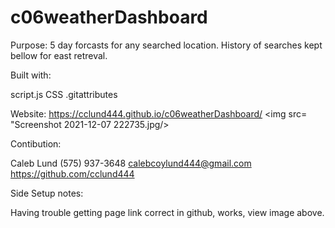 # c06weatherDashboard
Purpose:
5 day forcasts for any searched location. History of searches kept bellow for east retreval. 

Built with:

script.js
CSS
.gitattributes

Website:
https://cclund444.github.io/c06weatherDashboard/
<img src= "Screenshot 2021-12-07 222735.jpg/>


Contibution:

Caleb Lund 
(575) 937-3648 
calebcoylund444@gmail.com 
https://github.com/cclund444

Side Setup notes:

Having trouble getting page link correct in github, works, view image above. 